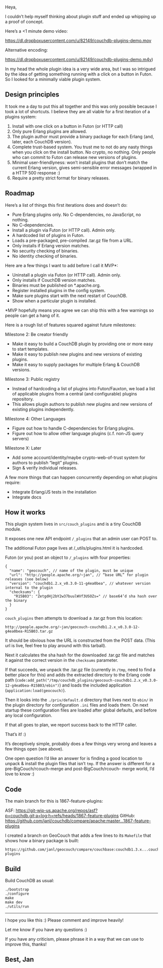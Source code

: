 Heya,

I couldn’t help myself thinking about plugin stuff and ended up
whipping up a proof of concept.

Here’s a <1 minute demo video:

  https://dl.dropboxusercontent.com/u/82149/couchdb-plugins-demo.mov

Alternative encoding:

  https://dl.dropboxusercontent.com/u/82149/couchdb-plugins-demo.m4v)


In my head the whole plugin idea is a very wide area, but I was so
intrigued by the idea of getting something running with a click on a
button in Futon. So I looked for a minimally viable plugin system.


## Design principles

It took me a day to put this all together and this was only possible
because I took a lot of shortcuts. I believe they are all viable for a
first iteration of a plugins system:

1. Install with one click on a button in Futon (or HTTP call)
2. Only pure Erlang plugins are allowed.
3. The plugin author must provide a binary package for each Erlang (and,
   later, each CouchDB version).
4. Complete trust-based system. You trust me to not do any nasty things
   when you click on the install button. No crypto, no nothing. Only
   people who can commit to Futon can release new versions of plugins.
5. Minimal user-friendlyness: won’t install plugins that don’t match 
   the current Erlang version, gives semi-sensible error messages
   (wrapped in a HTTP 500 response :)
6. Require a pretty strict format for binary releases.


## Roadmap

Here’s a list of things this first iterations does and doesn’t do:

- Pure Erlang plugins only. No C-dependencies, no JavaScript, no nothing.
- No C-dependencies.
- Install a plugin via Futon (or HTTP call). Admin only.
- A hardcoded list of plugins in Futon.
- Loads a pre-packaged, pre-compiled .tar.gz file from a URL.
- Only installs if Erlang version matches.
- No security checking of binaries.
- No identity checking of binaries.

Here are a few things I want to add before I call it MVP*:

- Uninstall a plugin via Futon (or HTTP call). Admin only.
- Only installs if CouchDB version matches.
- Binaries must be published on *.apache.org.
- Register installed plugins in the config system.
- Make sure plugins start with the next restart of CouchDB.
- Show when a particular plugin is installed.

*MVP hopefully means you agree we can ship this with a few warnings
so people can get a hang of it.

Here is a rough list of features squared against future milestones:

Milestone 2: Be creator friendly
 - Make it easy to build a CouchDB plugin by providing one or more easy 
   to start templates.
 - Make it easy to publish new plugins and new versions of existing plugins.
 - Make it easy to supply packages for multiple Erlang & CouchDB versions.

Milestone 3: Public registry
 - Instead of hardcoding a list of plugins into Futon/Fauxton, we load
   a list of applicable plugins from a central (and configurable)
   plugins repository.
 - This allows plugin authors to publish new plugins and new versions
   of existing plugins independently.

Milestone 4: Other Languages
 - Figure out how to handle C-dependencies for Erlang plugins.
 - Figure out how to allow other language plugins
   (c.f. non-JS query servers)

Milestone X: Later
 - Add some account/identity/maybe crypto-web-of-trust system for
   authors to publish “legit” plugins.
 - Sign & verify individual releases.

A few more things that can happen concurrently depending on what
plugins require:
 - Integrate Erlang/JS tests in the installation
 - Integrate docs


## How it works

This plugin system lives in `src/couch_plugins` and is a tiny CouchDB
module.

It exposes one new API endpoint `/_plugins` that an admin user can
POST to.

The additional Futon page lives at /_utils/plugins.html it is
hardcoded.

Futon (or you) post an object to `/_plugins` with four properties:

    {
      "name": "geocouch", // name of the plugin, must be unique
      "url": "http://people.apache.org/~jan", // “base URL” for plugin releases (see below)
      "version": "couchdb1.2.x_v0.3.0-11-g4ea0bea", // whatever version internal to the plugin
      "checksums": {
        "R15B03": "ZetgdHj2bY2w37buulWVf3USOZs=" // base64’d sha hash over the binary
      }
    }

`couch_plugins` then attempts to download a .tar.gz from this
location:

    http://people.apache.org/~jan/geocouch-couchdb1.2.x_v0.3.0-12-g4ea0bea-R15B03.tar.gz

It should be obvious how the URL is constructed from the POST data.
(This url is live, feel free to play around with this tarball).

Next it calculates the sha hash for the downloaded .tar.gz file and
matches it against the correct version in the `checksums` parameter.

If that succeeds, we unpack the .tar.gz file (currently in `/tmp`,
need to find a better place for this) and adds the extracted directory
to the Erlang code path
(`code:add_path("/tmp/couchdb_plugins/geocouch-couchdb1.2.x_v0.3.0-12-g4ea0bea-R15B03/ebin")`)
and loads the included application (`application:load(geocouch)`).

Then it looks into the `./priv/default.d` directory that lives next to
`ebin/` in the plugin directory for configuration `.ini` files and loads them.
On next startup these configuration files are loaded after global defaults,
and before any local configuration.

If that all goes to plan, we report success back to the HTTP caller.

That’s it! :)

It’s deceptively simple, probably does a few things very wrong and
leaves a few things open (see above).

One open question I’d like an answer for is finding a good location to
unpack & install the plugin files that isn’t `tmp`. If the answer is
different for a pre-BigCouch/rcouch-merge and post-BigCouch/rcouch-
merge world, I’d love to know :)


## Code

The main branch for this is 1867-feature-plugins:

  ASF: https://git-wip-us.apache.org/repos/asf?p=couchdb.git;a=log;h=refs/heads/1867-feature-plugins
  GitHub: https://github.com/janl/couchdb/compare/apache:master...1867-feature-plugins

I created a branch on GeoCouch that adds a few lines to its `Makefile`
that shows how a binary package is built:

    https://github.com/janl/geocouch/compare/couchbase:couchdb1.3.x...couchdb1.3.x-plugins


## Build

Build CouchDB as usual:

    ./bootstrap
    ./configure
    make
    make dev
    ./utils/run

* * *

I hope you like this :) Please comment and improve heavily!

Let me know if you have any questions :)

If you have any criticism, please phrase it in a way that we can use
to improve this, thanks!

Best,
Jan
-- 

